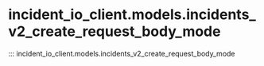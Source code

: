 # incident_io_client.models.incidents_v2_create_request_body_mode

::: incident_io_client.models.incidents_v2_create_request_body_mode

